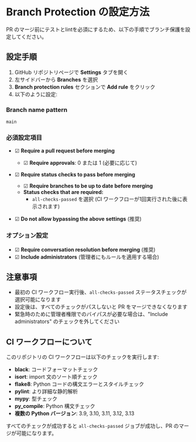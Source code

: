 # Branch Protection の設定方法

PR のマージ前にテストとlintを必須にするため、以下の手順でブランチ保護を設定してください。

## 設定手順

1. GitHub リポジトリページで **Settings** タブを開く
2. 左サイドバーから **Branches** を選択
3. **Branch protection rules** セクションで **Add rule** をクリック
4. 以下のように設定:

### Branch name pattern
```
main
```

### 必須設定項目

- ☑ **Require a pull request before merging**
  - ☑ **Require approvals**: 0 または 1 (必要に応じて)

- ☑ **Require status checks to pass before merging**
  - ☑ **Require branches to be up to date before merging**
  - **Status checks that are required:**
    - `all-checks-passed` を選択 (CI ワークフローが1回実行された後に表示されます)

- ☑ **Do not allow bypassing the above settings** (推奨)

### オプション設定

- ☑ **Require conversation resolution before merging** (推奨)
- ☑ **Include administrators** (管理者にもルールを適用する場合)

## 注意事項

- 最初の CI ワークフロー実行後、`all-checks-passed` ステータスチェックが選択可能になります
- 設定後は、すべてのチェックがパスしないと PR をマージできなくなります
- 緊急時のために管理者権限でのバイパスが必要な場合は、"Include administrators" のチェックを外してください

## CI ワークフローについて

このリポジトリの CI ワークフローは以下のチェックを実行します:

- **black**: コードフォーマットチェック
- **isort**: import 文のソート順チェック
- **flake8**: Python コードの構文エラーとスタイルチェック
- **pylint**: より詳細な静的解析
- **mypy**: 型チェック
- **py_compile**: Python 構文チェック
- **複数の Python バージョン**: 3.9, 3.10, 3.11, 3.12, 3.13

すべてのチェックが成功すると `all-checks-passed` ジョブが成功し、PR のマージが可能になります。
